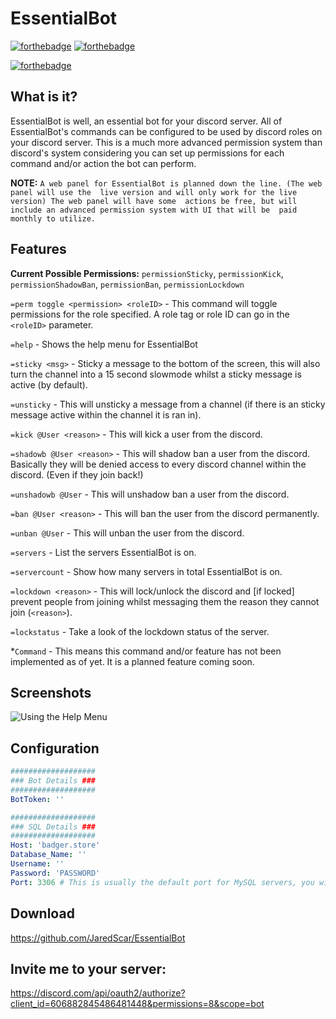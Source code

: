 # EssentialBot

[![forthebadge](https://forthebadge.com/images/badges/built-with-love.svg)](https://badger.store)
[![forthebadge](https://forthebadge.com/images/badges/made-with-java.svg)](https://forthebadge.com)

[![forthebadge](https://forthebadge.com/images/badges/check-it-out.svg)](https://github.com/JaredScar/EssentialBot/releases)

## What is it?

EssentialBot is well, an essential bot for your discord server. All of 
EssentialBot's commands can be configured to be used by discord roles on your discord 
server. This is a much more advanced permission system than discord's system 
considering you can set up permissions for each command and/or action the bot can 
perform.

**NOTE:** `A web panel for EssentialBot is planned down the line. (The web panel will use the 
live version and will only work for the live version) The web panel will have some 
actions be free, but will include an advanced permission system with UI that will be 
paid monthly to utilize.`

## Features

**Current Possible Permissions:** 
`permissionSticky`, `permissionKick`, `permissionShadowBan`, 
`permissionBan`, `permissionLockdown`

`=perm toggle <permission> <roleID>` - This command will toggle permissions for the 
role specified. A role tag or role ID can go in the `<roleID>` parameter.

`=help` - Shows the help menu for EssentialBot

`=sticky <msg>` - Sticky a message to the bottom of the screen, this will also turn the 
channel into a 15 second slowmode whilst a sticky message is active (by default). 

`=unsticky` - This will unsticky a message from a channel (if there is an sticky 
message active within the channel it is ran in). 

`=kick @User <reason>` - This will kick a user from the discord. 

`=shadowb @User <reason>` - This will shadow ban a user from the discord. Basically they will be 
denied access to every discord channel within the discord. (Even if they join back!) 

`=unshadowb @User` - This will unshadow ban a user from the discord.

`=ban @User <reason>` - This will ban the user from the discord permanently. 

`=unban @User` - This will unban the user from the discord.

`=servers` - List the servers EssentialBot is on.

`=servercount` - Show how many servers in total EssentialBot is on.

`=lockdown <reason>` - This will lock/unlock the discord and [if locked] prevent people from joining 
whilst messaging them the reason they cannot join (`<reason>`).

`=lockstatus` - Take a look of the lockdown status of the server.

*`Command` - This means this command and/or feature has not been implemented as of yet. 
It is a planned feature coming soon.

## Screenshots

![Using the Help Menu](https://i.gyazo.com/66c6939703788b487a43fdee852cf630.gif)

## Configuration
```yaml
###################
### Bot Details ###
###################
BotToken: ''

###################
### SQL Details ###
###################
Host: 'badger.store'
Database_Name: ''
Username: ''
Password: 'PASSWORD'
Port: 3306 # This is usually the default port for MySQL servers, you will most likely not need to change this
```


## Download
https://github.com/JaredScar/EssentialBot

## Invite me to your server:
https://discord.com/api/oauth2/authorize?client_id=606882845486481448&permissions=8&scope=bot